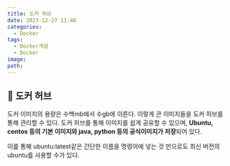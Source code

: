 ```yaml
---
title: 도커 허브
date: 2023-12-27 11:48
categories:
  - Docker
tags:
  - Docker개념
  - Docker
image: 
path:
---
```


## 🌈 도커 허브
도커 이미지의 용량은 수백mb에서 수gb에 이른다. 이렇게 큰 이미지들을 도커 허브를 통해 관리할 수 있다. 도커 허브를 통해 이미지를 쉽게 공유할 수 있으며, **Ubuntu, centos 등의 기본 이미지와 java, python 등의 공식이미지가 저장**되어 있다.

이를 통해 ubuntu:latest같은 간단한 이름을 명령어에 넣는 것 만으로도 최신 버전의 ubuntu를 사용할 수가 있다.